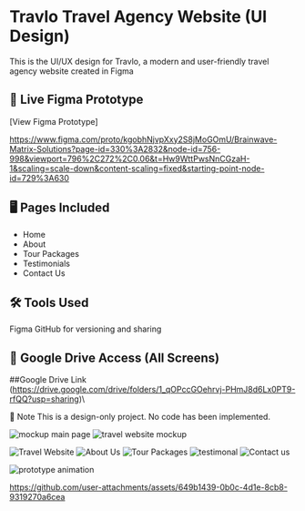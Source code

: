 # Travlo  Travel Agency Website (UI Design)


This is the UI/UX design for Travlo, a modern and user-friendly travel agency website created in Figma

## 🔗 Live Figma Prototype
 
 [View Figma Prototype]
 
https://www.figma.com/proto/kgobhNjvpXxy2S8jMoGOmU/Brainwave-Matrix-Solutions?page-id=330%3A2832&node-id=756-998&viewport=796%2C272%2C0.06&t=Hw9WttPwsNnCGzaH-1&scaling=scale-down&content-scaling=fixed&starting-point-node-id=729%3A630


## 🖥️ Pages Included
 
- Home
- About
- Tour Packages
- Testimonials
- Contact Us
  
## 🛠 Tools Used

Figma 
GitHub for versioning and sharing

## 📎 Google Drive Access (All Screens)

##Google Drive Link
(https://drive.google.com/drive/folders/1_qOPccGOehrvj-PHmJ8d6Lx0PT9-rfQQ?usp=sharing)\

💬 Note
This is a design-only project. No code has been implemented.

![mockup main page](https://github.com/user-attachments/assets/5d59929f-085e-4cbf-86a2-2f567b058139)
![travel website mockup](https://github.com/user-attachments/assets/0187a8f1-96bd-4945-9fba-cf5810d038e8)


![Travel Website](https://github.com/user-attachments/assets/23deb671-6e2b-469f-9c69-0447b4b8a3db)
![About Us](https://github.com/user-attachments/assets/d9d48a67-1bdb-413a-ac36-ec3d308cbe64)
![Tour Packages](https://github.com/user-attachments/assets/6b5c57b1-0fc0-46fb-aa97-709c9a588c47)
![testimonal](https://github.com/user-attachments/assets/aea7df63-a6fb-43d9-a2e2-288532f15554)
![Contact us](https://github.com/user-attachments/assets/57655d94-2c91-41c1-a3d1-53fa3602cddb)




![prototype animation](https://github.com/user-attachments/assets/f95c35eb-b7bd-4a44-bf35-c3c884b5ed4f)


https://github.com/user-attachments/assets/649b1439-0b0c-4d1e-8cb8-9319270a6cea




